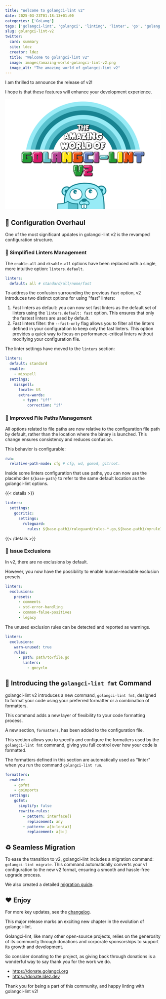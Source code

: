 ```yaml
---
title: "Welcome to golangci-lint v2"
date: 2025-03-23T01:18:13+01:00
categories: ['GoLang']
tags: ['golangci-lint', 'golangci', 'linting', 'linter', 'go', 'golang']
slug: golangci-lint-v2
twitter:
  card: summary
  site: ldez
  creator: ldez
  title: "Welcome to golangci-lint v2"
  image: images/amazing-world-golangci-lint-v2.png
  image_alt: "The amazing world of golangci-lint v2"
---
```


I am thrilled to announce the release of v2!

I hope is that these features will enhance your development experience.

![](/images/amazing-world-golangci-lint-v2.png)

<!--more-->

## 📄 Configuration Overhaul

One of the most significant updates in golangci-lint v2 is the revamped configuration structure.

### 🧩 Simplified Linters Management

The `enable-all` and `disable-all` options have been replaced with a single, more intuitive option: `linters.default`.

```yaml
linters:
  default: all # standard/all/none/fast
```

To address the confusion surrounding the previous `fast` option, v2 introduces two distinct options for using "fast" linters:

1. Fast linters as default: you can now set fast linters as the default set of linters using the `linters.default: fast` option.
   This ensures that only the fastest linters are used by default.
2. Fast linters filter: the `--fast-only` flag allows you to filter all the linters defined in your configuration to keep only the fast linters.
   This option provides a quick way to focus on performance-critical linters without modifying your configuration file.

The linter settings have moved to the `linters` section:

```yaml
linters:
  default: standard
  enable:
    - misspell
  settings:
    misspell:
      locale: US
      extra-words:
        - typo: "iff"
          correction: "if"
```

### 📁 Improved File Paths Management

All options related to file paths are now relative to the configuration file path by default, rather than the location where the binary is launched.
This change ensures consistency and reduces confusion.

This behavior is configurable:

```yaml
run:
  relative-path-mode: cfg # cfg, wd, gomod, gitroot.
```

Inside some linters configuration that use paths,
you can now use the placeholder `${base-path}` to refer to the same default location as the golangci-lint options.

{{< details >}}

```yaml
linters:
  settings:
    gocritic:
      settings:
        ruleguard:
          rules: ${base-path}/ruleguard/rules-*.go,${base-path}/myrule1.go
```

{{< /details >}}

### 🙈 Issue Exclusions

In v2, there are no exclusions by default.

However, you now have the possibility to enable human-readable exclusion presets.

```yaml
linters:
  exclusions:
    presets:
      - comments
      - std-error-handling
      - common-false-positives
      - legacy
```

The unused exclusion rules can be detected and reported as warnings.

```yaml
linters:
  exclusions:
    warn-unused: true
    rules:
      - path: path/to/file.go
        linters:
          - gocyclo
```


## 🌟 Introducing the `golangci-lint fmt` Command

golangci-lint v2 introduces a new command, `golangci-lint fmt`, designed to format your code using your preferred formatter or a combination of formatters.

This command adds a new layer of flexibility to your code formatting process.

A new section, `formatters`, has been added to the configuration file.

This section allows you to specify and configure the formatters used by the `golangci-lint fmt` command, giving you full control over how your code is formatted.

The formatters defined in this section are automatically used as "linter" when you run the command `golangci-lint run`.

```yaml
formatters:
  enable:
    - gofmt
    - goimports
  settings:
    gofmt:
      simplify: false
      rewrite-rules:
        - pattern: interface{}
          replacement: any
        - pattern: a[b:len(a)]
          replacement: a[b:]
```


## ♻️ Seamless Migration

To ease the transition to v2, golangci-lint includes a migration command: `golangci-lint migrate`.
This command automatically converts your v1 configuration to the new v2 format, ensuring a smooth and hassle-free upgrade process.

We also created a detailed [migration guide](https://golangci-lint.run/product/migration-guide/).

## ❤️ Enjoy

For more key updates, see the [changelog](https://opencollective.com/redirect?url=https%3A%2F%2Fgolangci-lint.run%2Fproduct%2Fchangelog%2F%23v200).

This major release marks an exciting new chapter in the evolution of golangci-lint.

Golangci-lint, like many other open-source projects, relies on the generosity of its community through donations and corporate sponsorships to support its growth and development.

So consider donating to the project, as giving back through donations is a wonderful way to say thank you for the work we do.

- https://donate.golangci.org
- https://donate.ldez.dev

Thank you for being a part of this community, and happy linting with golangci-lint v2!
